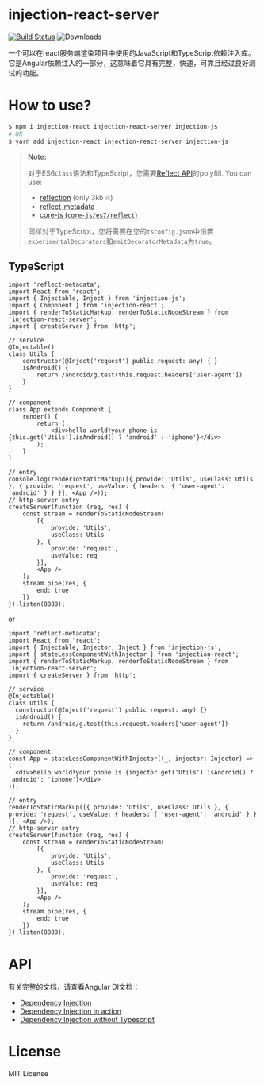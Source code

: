 # injection-react-server
[![Build Status](https://travis-ci.org/mgechev/injection-js.svg?branch=master)](https://travis-ci.org/mgechev/injection-react-server) ![Downloads](https://img.shields.io/npm/dm/injection-react-server.svg)

一个可以在react服务端渲染项目中使用的JavaScript和TypeScript依赖注入库。它是Angular依赖注入的一部分，这意味着它具有完整，快速，可靠且经过良好测试的功能。

# How to use?

```sh
$ npm i injection-react injection-react-server injection-js
# OR
$ yarn add injection-react injection-react-server injection-js
```

> **Note:**
>
> 对于ES6`Class`语法和TypeScript，您需要[Reflect API](http://www.ecma-international.org/ecma-262/6.0/#sec-reflection)的polyfill.
> You can use:
>
> - [reflection](https://www.npmjs.com/package/@abraham/reflection) (only 3kb 🔥)
> - [reflect-metadata](https://www.npmjs.com/package/reflect-metadata)
> - [core-js (`core-js/es7/reflect`)](https://www.npmjs.com/package/core-js)
>
>同样对于TypeScript，您将需要在您的`tsconfig.json`中设置`experimentalDecorators`和`emitDecoratorMetadata`为`true`。


## TypeScript

```tsx
import 'reflect-metadata';
import React from 'react';
import { Injectable, Inject } from 'injection-js';
import { Component } from 'injection-react';
import { renderToStaticMarkup, renderToStaticNodeStream } from 'injection-react-server';
import { createServer } from 'http';

// service
@Injectable()
class Utils {
    constructor(@Inject('request') public request: any) { }
    isAndroid() {
        return /android/g.test(this.request.headers['user-agent'])
    }
}

// component
class App extends Component {
    render() {
        return (
            <div>hello world!your phone is {this.get('Utils').isAndroid() ? 'android' : 'iphone'}</div>
        );
    }
}

// entry
console.log(renderToStaticMarkup([{ provide: 'Utils', useClass: Utils }, { provide: 'request', useValue: { headers: { 'user-agent': 'android' } } }], <App />));
// http-server entry
createServer(function (req, res) {
    const stream = renderToStaticNodeStream(
        [{
            provide: 'Utils',
            useClass: Utils
        }, {
            provide: 'request',
            useValue: req
        }],
        <App />
    );
    stream.pipe(res, {
        end: true
    })
}).listen(8888);
```
or
```tsx
import 'reflect-metadata';
import React from 'react';
import { Injectable, Injector, Inject } from 'injection-js';
import { stateLessComponentWithInjector } from 'injection-react';
import { renderToStaticMarkup, renderToStaticNodeStream } from 'injection-react-server';
import { createServer } from 'http';

// service
@Injectable()
class Utils {
  constructor(@Inject('request') public request: any) {}
  isAndroid() {
    return /android/g.test(this.request.headers['user-agent'])
  }
}

// component
const App = stateLessComponentWithInjector((_, injector: Injector) => (
  <div>hello world!your phone is {injector.get('Utils').isAndroid() ? 'android': 'iphone'}</div>
));

// entry
renderToStaticMarkup([{ provide: 'Utils', useClass: Utils }, { provide: 'request', useValue: { headers: { 'user-agent': 'android' } } }], <App />);
// http-server entry
createServer(function (req, res) {
    const stream = renderToStaticNodeStream(
        [{
            provide: 'Utils',
            useClass: Utils
        }, {
            provide: 'request',
            useValue: req
        }],
        <App />
    );
    stream.pipe(res, {
        end: true
    })
}).listen(8888);
```

# API

有关完整的文档，请查看Angular DI文档：

- [Dependency Injection](https://v4.angular.io/guide/dependency-injection)
- [Dependency Injection in action](https://v4.angular.io/guide/dependency-injection-in-action)
- [Dependency Injection without Typescript](https://v2.angular.io/docs/ts/latest/cookbook/ts-to-js.html#!#dependency-injection)

# License

MIT License